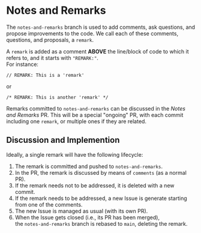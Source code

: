 # Notes and Remarks

The `notes-and-remarks` branch is used to add comments, ask questions, and propose improvements to the code. 
We call each of these comments, questions, and proposals, a `remark`.

A `remark` is added as a comment **ABOVE** the line/block of code to which it refers to, and it starts with `"REMARK:"`.  
For instance:
```
// REMARK: This is a 'remark'
```
or
```
/* REMARK: This is another 'remark' */
```

<!-- TODO: link PR when ready -->
Remarks committed to `notes-and-remarks` can be discussed in the _Notes and Remarks_ PR.
This will be a special "ongoing" PR, with each commit including one `remark`, or multiple ones if they are related.

## Discussion and Implemention

Ideally, a single remark will have the following lifecycle:
1. The remark is committed and pushed to `notes-and-remarks`.
3. In the PR, the remark is discussed by means of `comments` (as a normal PR).
4. If the remark needs not to be addressed, it is deleted with a new commit.
5. If the remark needs to be addressed, 
    a new Issue is generate starting from one of the comments.
6. The new Issue is managed as usual (with its own PR).
7. When the Issue gets closed (i.e., its PR has been merged),  
    the `notes-and-remarks` branch is rebased to `main`, deleting the remark.

